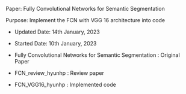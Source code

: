 Paper: Fully Convolutional Networks for Semantic Segmentation

Purpose: Implement the FCN with VGG 16 architecture into code

- Updated Date: 14th January, 2023
- Started Date: 10th January, 2023


- Fully Convolutional Networks for Semantic Segmentation : Original Paper
- FCN_review_hyunhp : Review paper
- FCN_VGG16_hyunhp : Implemented code
